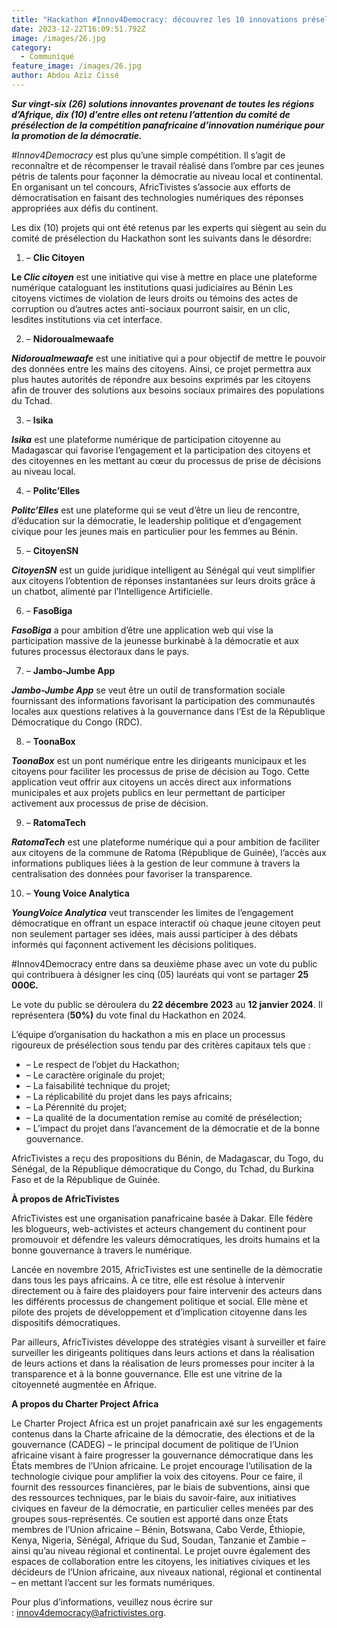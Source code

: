 ```yaml
---
title: "Hackathon #Innov4Democracy: découvrez les 10 innovations préselectionnées  "
date: 2023-12-22T16:09:51.792Z
image: /images/26.jpg
category:
  - Communiqué
feature_image: /images/26.jpg
author: Abdou Aziz Cissé
---
```

***Sur vingt-six (26) solutions innovantes provenant de toutes les régions d’Afrique, dix (10) d’entre elles ont retenu l’attention du comité de présélection de la compétition panafricaine d’innovation numérique pour la promotion de la démocratie.***

*\#Innov4Democracy* est plus qu’une simple compétition. Il s’agit de reconnaître et de récompenser le travail réalisé dans l’ombre par ces jeunes pétris de talents pour façonner la démocratie au niveau local et continental. En organisant un tel concours, AfricTivistes s’associe aux efforts de démocratisation en faisant des technologies numériques des réponses appropriées aux défis du continent.

Les dix (10) projets qui ont été retenus par les experts qui siègent au sein du comité de présélection du Hackathon sont les suivants dans le désordre:



1. – **Clic Citoyen**

**Le *Clic citoyen*** est une initiative qui vise à mettre en place une plateforme numérique cataloguant les institutions quasi judiciaires au Bénin Les citoyens victimes de violation de leurs droits ou témoins des actes de corruption ou d’autres actes anti-sociaux pourront saisir, en un clic,  lesdites institutions via cet interface.



2. – **Nidoroualmewaafe**

***Nidoroualmewaafe*** est une initiative qui a pour objectif de mettre le pouvoir des données entre les mains des citoyens. Ainsi, ce projet permettra aux plus hautes autorités de répondre aux besoins exprimés par les citoyens afin de trouver des solutions aux besoins sociaux primaires des populations du Tchad.



3. – **Isika**

***Isika*** est une plateforme numérique de participation citoyenne au Madagascar qui favorise l’engagement et la participation des citoyens et des citoyennes en les mettant au cœur du processus de prise de décisions au niveau local.



4. – **Politc’Elles**

***Politc’Elles*** est une plateforme qui se veut d’être un lieu de rencontre, d’éducation sur la démocratie, le leadership politique et d’engagement civique pour les jeunes mais en particulier pour les femmes au Bénin.



5. – **CitoyenSN**

***CitoyenSN*** est un guide juridique intelligent au Sénégal qui veut simplifier aux citoyens l’obtention de réponses instantanées sur leurs droits grâce à un chatbot, alimenté par l’Intelligence Artificielle.



6. – **FasoBiga**

***FasoBiga*** a pour ambition d’être une application web qui vise la participation massive de la jeunesse burkinabè à la démocratie et aux futures processus électoraux dans le pays.



7. – **Jambo-Jumbe App**

***Jambo-Jumbe App*** se veut être un outil de transformation sociale fournissant des informations favorisant la participation des communautés locales aux questions relatives à la gouvernance dans l’Est de la République Démocratique du Congo (RDC).



8. – **ToonaBox**

***ToonaBox*** est un pont numérique entre les dirigeants municipaux et les citoyens pour faciliter les processus de prise de décision au Togo. Cette application veut offrir aux citoyens un accès direct aux informations municipales et aux projets publics en leur permettant de participer activement aux processus de prise de décision.

9. – **RatomaTech**

***RatomaTech*** est une plateforme numérique qui a pour ambition de faciliter  aux citoyens de la commune de Ratoma (République de Guinée), l’accès aux informations publiques liées à la gestion de leur commune à travers la centralisation des données pour favoriser la transparence.

10. – **Young Voice Analytica**

***YoungVoice Analytica*** veut transcender les limites de l’engagement démocratique en offrant un espace interactif où chaque jeune citoyen peut non seulement partager ses idées, mais aussi participer à des débats informés qui façonnent activement les décisions politiques.

\#Innov4Democracy entre dans sa deuxième phase avec un vote du public qui contribuera à désigner les cinq (05) lauréats qui vont se partager **25 000Є.**

Le vote du public se déroulera du **22 décembre 2023** au **12 janvier 2024**. Il représentera (**50%)** du vote final du Hackathon en 2024.

L’équipe d’organisation du hackathon a mis en place un processus rigoureux de présélection sous tendu par des critères capitaux tels que :

* – Le respect de l’objet du Hackathon;
* – Le caractère originale du projet;
* – La faisabilité technique du projet;
* – La réplicabilité du projet dans les pays africains;
* – La Pérennité du projet;
* – La qualité de la documentation remise au comité de présélection;
* – L’impact du projet dans l’avancement de la démocratie et de la bonne gouvernance.

AfricTivistes a reçu des propositions du Bénin, de Madagascar, du Togo, du Sénégal, de la République démocratique du Congo, du Tchad, du Burkina Faso et de la République de Guinée. 



**À propos de AfricTivistes**

AfricTivistes est une organisation panafricaine basée à Dakar. Elle fédère les blogueurs, web-activistes et acteurs changement du continent pour promouvoir et défendre les valeurs démocratiques, les droits humains et la bonne gouvernance à travers le numérique.

Lancée en novembre 2015, AfricTivistes est une sentinelle de la démocratie dans tous les pays africains. À ce titre, elle est résolue à intervenir directement ou à faire des plaidoyers pour faire intervenir des acteurs dans les différents processus de changement politique et social. Elle mène et pilote des projets de développement et d’implication citoyenne dans les dispositifs démocratiques.

Par ailleurs, AfricTivistes développe des stratégies visant à surveiller et faire surveiller les dirigeants politiques dans leurs actions et dans la réalisation de leurs actions et dans la réalisation de leurs promesses pour inciter à la transparence et à la bonne gouvernance. Elle est une vitrine de la citoyenneté augmentée en Afrique.



**A propos du Charter Project Africa**

Le Charter Project Africa est un projet panafricain axé sur les engagements contenus dans la Charte africaine de la démocratie, des élections et de la gouvernance (CADEG) – le principal document de politique de l’Union africaine visant à faire progresser la gouvernance démocratique dans les États membres de l’Union africaine. Le projet encourage l’utilisation de la technologie civique pour amplifier la voix des citoyens. Pour ce faire, il fournit des ressources financières, par le biais de subventions, ainsi que des ressources techniques, par le biais du savoir-faire, aux initiatives civiques en faveur de la démocratie, en particulier celles menées par des groupes sous-représentés. Ce soutien est apporté dans onze États membres de l’Union africaine – Bénin, Botswana, Cabo Verde, Éthiopie, Kenya, Nigeria, Sénégal, Afrique du Sud, Soudan, Tanzanie et Zambie – ainsi qu’au niveau régional et continental. Le projet ouvre également des espaces de collaboration entre les citoyens, les initiatives civiques et les décideurs de l’Union africaine, aux niveaux national, régional et continental – en mettant l’accent sur les formats numériques.



Pour plus d’informations, veuillez nous écrire sur : [innov4democracy@africtivistes.org](mailto:innov4democracy@africtivistes.org).